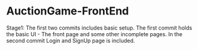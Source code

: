 # AuctionGame-FrontEnd

Stage1: The first two commits includes basic setup. The first commit holds the basic UI - The front page and some other incomplete pages. In the second commit Login and SignUp page is included.
